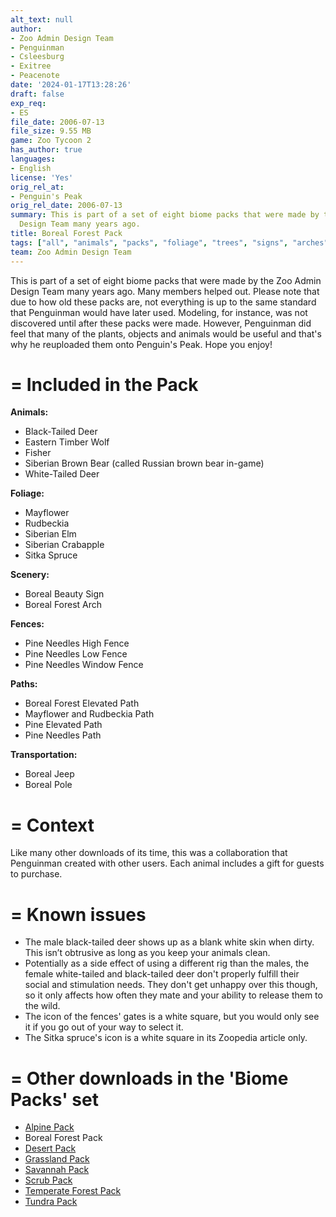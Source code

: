 ```yaml
---
alt_text: null
author:
- Zoo Admin Design Team
- Penguinman
- Csleesburg
- Exitree
- Peacenote
date: '2024-01-17T13:28:26'
draft: false
exp_req:
- ES
file_date: 2006-07-13
file_size: 9.55 MB
game: Zoo Tycoon 2
has_author: true
languages:
- English
license: 'Yes'
orig_rel_at:
- Penguin's Peak
orig_rel_date: 2006-07-13
summary: This is part of a set of eight biome packs that were made by the Zoo Admin
  Design Team many years ago.
title: Boreal Forest Pack
tags: ["all", "animals", "packs", "foliage", "trees", "signs", "arches", "fences", "ground-paths", "elevated-paths", "land-foliage", "scenery", "transportation"]
team: Zoo Admin Design Team
---
```

This is part of a set of eight biome packs that were made by the Zoo Admin Design Team many years ago. Many members helped out. Please note that due to how old these packs are, not everything is up to the same standard that Penguinman would have later used. Modeling, for instance, was not discovered until after these packs were made. However, Penguinman did feel that many of the plants, objects and animals would be useful and that's why he reuploaded them onto Penguin's Peak. Hope you enjoy!

=
Included in the Pack
=

**Animals:**
- Black-Tailed Deer
- Eastern Timber Wolf
- Fisher
- Siberian Brown Bear (called Russian brown bear in-game)
- White-Tailed Deer

**Foliage:**
- Mayflower
- Rudbeckia
- Siberian Elm
- Siberian Crabapple
- Sitka Spruce

**Scenery:**
- Boreal Beauty Sign
- Boreal Forest Arch

**Fences:**
- Pine Needles High Fence
- Pine Needles Low Fence
- Pine Needles Window Fence

**Paths:**
- Boreal Forest Elevated Path
- Mayflower and Rudbeckia Path
- Pine Elevated Path
- Pine Needles Path

**Transportation:**
- Boreal Jeep
- Boreal Pole

=
Context
=

Like many other downloads of its time, this was a collaboration that Penguinman created with other users. Each animal includes a gift for guests to purchase.

=
Known issues
=

- The male black-tailed deer shows up as a blank white skin when dirty. This isn’t obtrusive as long as you keep your animals clean.
- Potentially as a side effect of using a different rig than the males, the female white-tailed and black-tailed deer don't properly fulfill their social and stimulation needs. They don't get unhappy over this though, so it only affects how often they mate and your ability to release them to the wild.
- The icon of the fences' gates is a white square, but you would only see it if you go out of your way to select it.
- The Sitka spruce's icon is a white square in its Zoopedia article only.

=
Other downloads in the 'Biome Packs' set
=

- [Alpine Pack](<https://www.zooberry.org/mods/zt2/expansive-packs/alpine-pack/>)
- Boreal Forest Pack
- [Desert Pack](<https://www.zooberry.org/mods/zt2/expansive-packs/desert-pack/>)
- [Grassland Pack](<https://www.zooberry.org/mods/zt2/expansive-packs/grassland-pack/>)
- [Savannah Pack](<https://www.zooberry.org/mods/zt2/expansive-packs/savannah-pack/>)
- [Scrub Pack](<https://www.zooberry.org/mods/zt2/expansive-packs/scrub-pack/>)
- [Temperate Forest Pack](<https://www.zooberry.org/mods/zt2/expansive-packs/temperate-forest-pack/>)
- [Tundra Pack](<https://www.zooberry.org/mods/zt2/expansive-packs/tundra-pack/>)